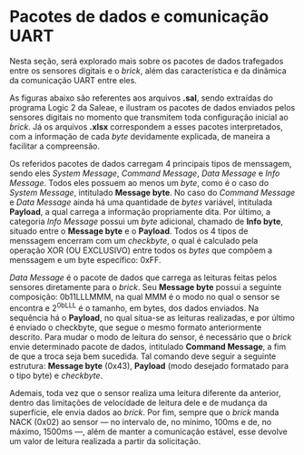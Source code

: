 # Pacotes de dados e comunicação UART

Nesta seção, será explorado mais sobre os pacotes de dados trafegados entre os sensores digitais e o *brick*, além das característica e da dinâmica da comunicação UART entre eles. 

As figuras abaixo são referentes aos arquivos **.sal**, sendo extraídas do programa Logic 2 da Saleae, e ilustram os pacotes de dados enviados pelos sensores digitais no momento que transmitem toda configuração inicial ao *brick*. Já os arquivos **.xlsx** correspondem a esses pacotes interpretados, com a informação de cada *byte* devidamente explicada, de maneira a facilitar a compreensão. 

Os referidos pacotes de dados carregam 4 principais tipos de menssagem, sendo eles *System Message*, *Command Message*, *Data Message* e *Info Message*. Todos eles possuem ao menos um *byte*, como é o caso do *System Message*, intitulado **Message byte**. No caso do *Command Message* e *Data Message* ainda há uma quantidade de *bytes* variável, intitulada **Payload**, a qual carrega a informação propriamente dita. Por último, a categoria *Info Message* possui um *byte* adicional, chamado de **Info byte**, situado entre o **Message byte** e o **Payload**. Todos os 4 tipos de menssagem encerram com um *checkbyte*, o qual é calculado pela operação XOR (OU EXCLUSIVO) entre todos os *bytes* que compõem a menssagem e um byte específico: 0xFF.

*Data Message* é o pacote de dados que carrega as leituras feitas pelos sensores diretamente para o *brick*. Seu **Message byte** possui a seguinte composição: 0b11LLLMMM, na qual MMM é o modo no qual o sensor se encontra e 2<sup>0bLLL</sup> é o tamanho, em bytes, dos dados enviados. Na sequência há o **Payload**, no qual situa-se as leituras realizadas, e por último é enviado o checkbyte, que segue o mesmo formato anteriormente descrito. Para mudar o modo de leitura do sensor, é necessário que o *brick* envie determinado pacote de dados, intitulado **Command Message**, a fim de que a troca seja bem sucedida. Tal comando deve seguir a seguinte estrutura: **Message byte** (0x43), **Payload** (modo desejado formatado para o tipo byte) e *checkbyte*.

Ademais, toda vez que o sensor realiza uma leitura diferente da anterior, dentro das limitações de velocidade de leitura dele e de mudança da superfície, ele envia dados ao *brick*. Por fim, sempre que o *brick* manda NACK (0x02) ao sensor — no intervalo de, no mínimo, 100ms e de, no máximo, 1500ms —, além de manter a comunicação estável, esse devolve um valor de leitura realizada a partir da solicitação. 


